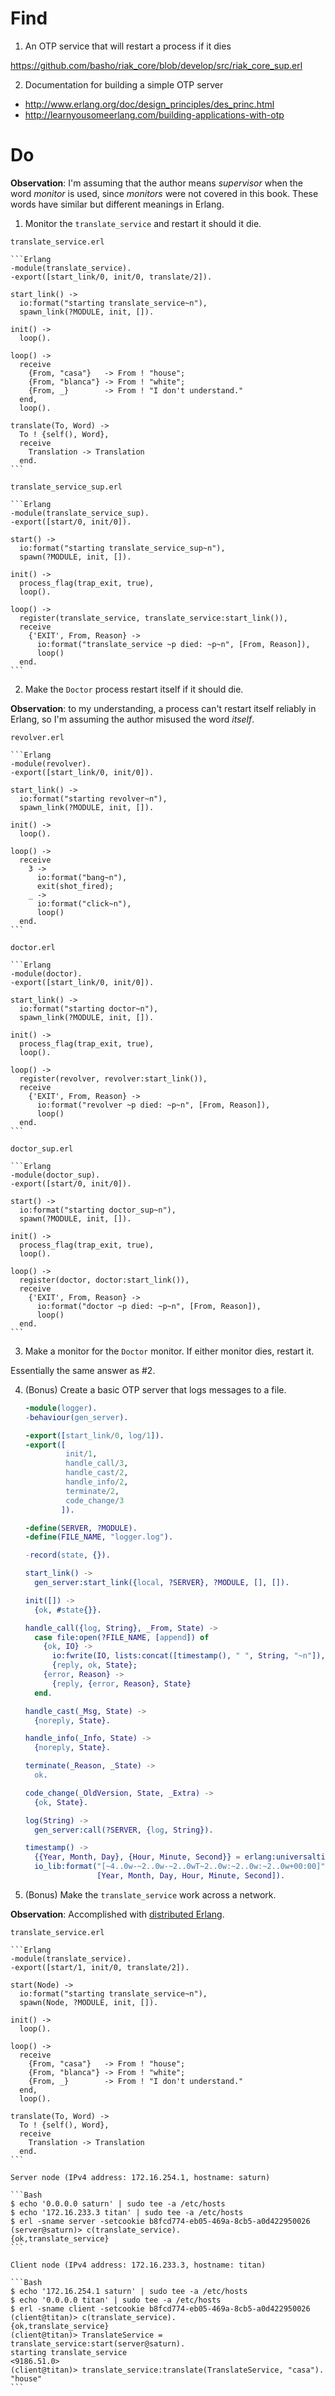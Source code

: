 # Find

1. An OTP service that will restart a process if it dies

  https://github.com/basho/riak_core/blob/develop/src/riak_core_sup.erl

2. Documentation for building a simple OTP server

- http://www.erlang.org/doc/design_principles/des_princ.html
- http://learnyousomeerlang.com/building-applications-with-otp

# Do

**Observation**: I'm assuming that the author means *supervisor* when the word
*monitor* is used, since *monitors* were not covered in this book. These words
have similar but different meanings in Erlang.

1. Monitor the `translate_service` and restart it should it die.

  `translate_service.erl`

    ```Erlang
    -module(translate_service).
    -export([start_link/0, init/0, translate/2]).

    start_link() ->
      io:format("starting translate_service~n"),
      spawn_link(?MODULE, init, []).

    init() ->
      loop().

    loop() ->
      receive
        {From, "casa"}   -> From ! "house";
        {From, "blanca"} -> From ! "white";
        {From, _}        -> From ! "I don't understand."
      end,
      loop().

    translate(To, Word) ->
      To ! {self(), Word},
      receive
        Translation -> Translation
      end.
    ```

  `translate_service_sup.erl`

    ```Erlang
    -module(translate_service_sup).
    -export([start/0, init/0]).

    start() ->
      io:format("starting translate_service_sup~n"),
      spawn(?MODULE, init, []).

    init() ->
      process_flag(trap_exit, true),
      loop().

    loop() ->
      register(translate_service, translate_service:start_link()),
      receive
        {'EXIT', From, Reason} ->
          io:format("translate_service ~p died: ~p~n", [From, Reason]),
          loop()
      end.
    ```

2. Make the `Doctor` process restart itself if it should die.

  **Observation**: to my understanding, a process can't restart itself reliably
  in Erlang, so I'm assuming the author misused the word *itself*.

  `revolver.erl`

    ```Erlang
    -module(revolver).
    -export([start_link/0, init/0]).

    start_link() ->
      io:format("starting revolver~n"),
      spawn_link(?MODULE, init, []).

    init() ->
      loop().

    loop() ->
      receive
        3 ->
          io:format("bang~n"),
          exit(shot_fired);
        _ ->
          io:format("click~n"),
          loop()
      end.
    ```

  `doctor.erl`

    ```Erlang
    -module(doctor).
    -export([start_link/0, init/0]).

    start_link() ->
      io:format("starting doctor~n"),
      spawn_link(?MODULE, init, []).

    init() ->
      process_flag(trap_exit, true),
      loop().

    loop() ->
      register(revolver, revolver:start_link()),
      receive
        {'EXIT', From, Reason} ->
          io:format("revolver ~p died: ~p~n", [From, Reason]),
          loop()
      end.
    ```

  `doctor_sup.erl`

    ```Erlang
    -module(doctor_sup).
    -export([start/0, init/0]).

    start() ->
      io:format("starting doctor_sup~n"),
      spawn(?MODULE, init, []).

    init() ->
      process_flag(trap_exit, true),
      loop().

    loop() ->
      register(doctor, doctor:start_link()),
      receive
        {'EXIT', From, Reason} ->
          io:format("doctor ~p died: ~p~n", [From, Reason]),
          loop()
      end.
    ```

3. Make a monitor for the `Doctor` monitor. If either monitor dies, restart it.

  Essentially the same answer as #2.

4. (Bonus) Create a basic OTP server that logs messages to a file.

    ```Erlang
    -module(logger).
    -behaviour(gen_server).

    -export([start_link/0, log/1]).
    -export([
             init/1,
             handle_call/3,
             handle_cast/2,
             handle_info/2,
             terminate/2,
             code_change/3
            ]).

    -define(SERVER, ?MODULE).
    -define(FILE_NAME, "logger.log").

    -record(state, {}).

    start_link() ->
      gen_server:start_link({local, ?SERVER}, ?MODULE, [], []).

    init([]) ->
      {ok, #state{}}.

    handle_call({log, String}, _From, State) ->
      case file:open(?FILE_NAME, [append]) of
        {ok, IO} ->
          io:fwrite(IO, lists:concat([timestamp(), " ", String, "~n"]), []),
          {reply, ok, State};
        {error, Reason} ->
          {reply, {error, Reason}, State}
      end.

    handle_cast(_Msg, State) ->
      {noreply, State}.

    handle_info(_Info, State) ->
      {noreply, State}.

    terminate(_Reason, _State) ->
      ok.

    code_change(_OldVersion, State, _Extra) ->
      {ok, State}.

    log(String) ->
      gen_server:call(?SERVER, {log, String}).

    timestamp() ->
      {{Year, Month, Day}, {Hour, Minute, Second}} = erlang:universaltime(),
      io_lib:format("[~4..0w-~2..0w-~2..0wT~2..0w:~2..0w:~2..0w+00:00]",
                    [Year, Month, Day, Hour, Minute, Second]).
    ```

5. (Bonus) Make the `translate_service` work across a network.

  **Observation**: Accomplished with
  [distributed Erlang](http://www.erlang.org/doc/reference_manual/distributed.html).

  `translate_service.erl`

    ```Erlang
    -module(translate_service).
    -export([start/1, init/0, translate/2]).

    start(Node) ->
      io:format("starting translate_service~n"),
      spawn(Node, ?MODULE, init, []).

    init() ->
      loop().

    loop() ->
      receive
        {From, "casa"}   -> From ! "house";
        {From, "blanca"} -> From ! "white";
        {From, _}        -> From ! "I don't understand."
      end,
      loop().

    translate(To, Word) ->
      To ! {self(), Word},
      receive
        Translation -> Translation
      end.
    ```

  `Server node (IPv4 address: 172.16.254.1, hostname: saturn)`

    ```Bash
    $ echo '0.0.0.0 saturn' | sudo tee -a /etc/hosts
    $ echo '172.16.233.3 titan' | sudo tee -a /etc/hosts
    $ erl -sname server -setcookie b8fcd774-eb05-469a-8cb5-a0d422950026
    (server@saturn)> c(translate_service).
    {ok,translate_service}
    ```
  `Client node (IPv4 address: 172.16.233.3, hostname: titan)`

    ```Bash
    $ echo '172.16.254.1 saturn' | sudo tee -a /etc/hosts
    $ echo '0.0.0.0 titan' | sudo tee -a /etc/hosts
    $ erl -sname client -setcookie b8fcd774-eb05-469a-8cb5-a0d422950026
    (client@titan)> c(translate_service).
    {ok,translate_service}
    (client@titan)> TranslateService = translate_service:start(server@saturn).
    starting translate_service
    <9186.51.0>
    (client@titan)> translate_service:translate(TranslateService, "casa").
    "house"
    ```
